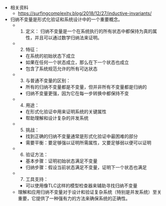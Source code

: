 - 相关资料
	- https://surfingcomplexity.blog/2018/12/27/inductive-invariants/
- 归纳不变量是形式化验证和系统设计中的一个重要概念。
	- 1. 定义：
	     归纳不变量是一个在系统执行的所有状态中都保持为真的属性，并且可以通过数学归纳法来证明。
	- 2. 特征：
		- 在系统的初始状态下成立
		- 如果在任何一个状态成立，那么在下一个状态也成立
		- 包含了系统规范允许的所有可达状态
	- 3. 与普通不变量的区别：
		- 所有的归纳不变量都是不变量，但并非所有不变量都是归纳的
		- 归纳不变量更强，因为它在每一步转换中都保持不变
	- 4. 用途：
		- 在形式化验证中用来证明系统的关键属性
		- 帮助理解和设计复杂的并发系统
	- 5. 挑战：
		- 找到正确的归纳不变量通常是形式化验证中最困难的部分
		- 需要平衡：要足够强以证明所需属性，又要足够弱以便可以证明
	- 6. 验证方法：
		- 基本步骤：证明初始状态满足不变量
		- 归纳步骤：假设当前状态满足不变量，证明下一个状态也满足
	- 7. 工具支持：
		- 可以使用像TLC这样的模型检查器来辅助寻找归纳不变量
	- 理解和应用归纳不变量对于设计和验证复杂系统（特别是并发系统）至关重要，它提供了一种强有力的方法来确保系统的正确性。